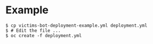 Example
=======

```
$ cp victims-bot-deployment-example.yml deployment.yml
$ # Edit the file ...
$ oc create -f deployment.yml
```
